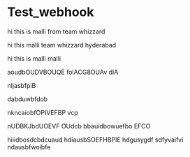 # Test_webhook


hi this is malli from team whizzard


hi this malli team whizzard hyderabad

hi this is malli 
malli 

aoudbOUDVBOUQE foIACG8OUAv dlA

nljasbfpiB 

dabduwbfdob

nkncaiobfOPIVEFBP vcp 

nUDBKJbdUOEVF OUdcb
bbauidbowuefbo EFCO

hiiidbosdcbdcuaud
hdiausbSOEFHBPIE
hdgusygdf sdfyvaifvi
ndausbfwoibfe
